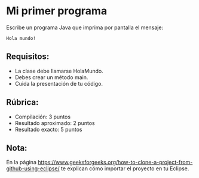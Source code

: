 # Mi primer programa

Escribe un programa Java que imprima por pantalla el mensaje:
	
	Hola mundo!

## Requisitos:
- La clase debe llamarse HolaMundo.
- Debes crear un método main.
- Cuida la presentación de tu código.

## Rúbrica:
- Compilación: 3 puntos
- Resultado aproximado: 2 puntos
- Resultado exacto: 5 puntos

## Nota:
En la página https://www.geeksforgeeks.org/how-to-clone-a-project-from-github-using-eclipse/ te explican cómo importar el proyecto en tu Eclipse.